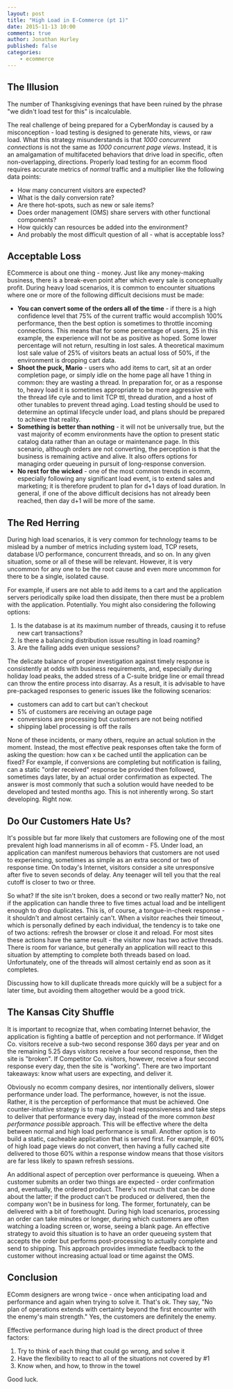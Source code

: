 ```yaml
---
layout: post
title: "High Load in E-Commerce (pt 1)"
date: 2015-11-13 10:00
comments: true
author: Jonathan Hurley
published: false
categories:
    - ecommerce
---
```


The Illusion
------------

The number of Thanksgiving evenings that have been ruined by the phrase "we didn't load 
test for this" is incalculable.

The real challenge of being prepared for a CyberMonday is caused by a misconception - load 
testing is designed to generate hits, views, or raw load. What this strategy misunderstands 
is that *1000 concurrent connections* is not the same as *1000 concurrent page views*. 
Instead, it is an amalgamation of multifaceted behaviors that drive load in specific, 
often non-overlapping, directions. Properly load testing for an ecomm flood requires accurate 
metrics of *normal* traffic and a multiplier like the following data points:

* How many concurrent visitors are expected?
* What is the daily conversion rate?
* Are there hot-spots, such as new or sale items?
* Does order management (OMS) share servers with other functional components?
* How quickly can resources be added into the environment?
* And probably the most difficult question of all - what is acceptable loss?

<!-- more -->

Acceptable Loss
---------------

ECommerce is about one thing - money. Just like any money-making business, there is a 
break-even point after which every sale is conceptually profit. During heavy load scenarios, 
it is common to encounter situations where one or more of the following difficult decisions 
must be made:

* **You can convert some of the orders all of the time** - if there is a high confidence 
level that 75% of the current traffic would accomplish 100% performance, then the best 
option is sometimes to throttle incoming connections. This means that for some percentage 
of users, 25 in this example, the experience will not be as positive as hoped. Some lower 
percentage will not return, resulting in lost sales. A theoretical maximum lost sale value 
of 25% of visitors beats an actual loss of 50%, if the environment is dropping cart data.
* **Shoot the puck, Mario** - users who add items to cart, sit at an order completion 
page, or simply idle on the home page all have 1 thing in common: they are wasting a thread. 
In preparation for, or as a response to, heavy load it is sometimes appropriate to be more 
aggressive with the thread life cyle and to limit TCP ttl, thread duration, and a host of 
other tunables to prevent thread aging. Load testing should be used to determine an optimal 
lifecycle under load, and plans should be prepared to achieve that reality.
* **Something is better than nothing** - it will not be universally true, but the vast 
majority of ecomm environments have the option to present static catalog data rather than 
an outage or maintenance page. In this scenario, although orders are not converting, the 
perception is that the business is remaining active and alive. It also offers options for 
managing order queueing in pursuit of long-response conversion.
* **No rest for the wicked** - one of the most common trends in ecomm, especially following 
any significant load event, is to extend sales and marketing; it is therefore prudent to 
plan for d+1 days of load duration. In general, if one of the above difficult decisions has 
not already been reached, then day d+1 will be more of the same.

The Red Herring
---------------

During high load scenarios, it is very common for technology teams to be mislead by a number 
of metrics including system load, TCP resets, database I/O performance, concurrent threads, 
and so on. In any given situation, some or all of these will be relevant. However, it is 
very uncommon for any one to be the root cause and even more uncommon for there to be a 
single, isolated cause.

For example, if users are not able to add items to a cart and the application servers 
periodically spike load then dissipate, then there must be a problem with the application. 
Potentially. You might also considering the following options:

1. Is the database is at its maximum number of threads, causing it to refuse new cart 
  transactions?
1. Is there a balancing distribution issue resulting in load roaming?
1. Are the failing adds even unique sessions?

The delicate balance of proper investigation against timely response is consistently at 
odds with business requirements, and, especially during holiday load peaks, the added stress 
of a C-suite bridge line or email thread can throw the entire process into disarray. As a 
result, it is advisable to have pre-packaged responses to generic issues like the 
following scenarios: 

*  customers can add to cart but can't checkout 
*  5% of customers are receiving an outage page 
*  conversions are processing but customers are not being notified 
*  shipping label processing is off the rails 

None of these incidents, or many others, require an actual solution in the moment. Instead, 
the most effective peak responses often take the form of asking the question: how can x be 
cached until the application can be fixed? For example, if conversions are completing but 
notification is failing, can a static "order received" response be provided then followed, 
sometimes days later, by an actual order confirmation as expected. The answer is most 
commonly that such a solution would have needed to be developed and tested months ago. This 
is not inherently wrong. So start developing. Right now.

Do Our Customers Hate Us?
-------------------------

It's possible but far more likely that customers are following one of the most prevalent 
high load mannerisms in all of ecomm - F5. Under load, an application can manifest numerous 
behaviors that customers are not used to experiencing, sometimes as simple as an extra 
second or two of response time. On today's Internet, visitors consider a site unresponsive 
after five to seven seconds of delay. Any teenager will tell you that the real cutoff is closer 
to two or three. 

So what? If the site isn't broken, does a second or two really matter? No, not 
if the application can handle three to five times actual load and be intelligent enough to 
drop duplicates. This is, of course, a tongue-in-cheek response - it shouldn't and almost 
certainly can't. When a visitor reaches their timeout, which is personally defined by each 
individual, the tendency is to take one of two actions: refresh the browser or close it and 
reload. For most sites these actions have the same result - the visitor now has two active 
threads. There is room for variance, but generally an application will react to this 
situation by attempting to complete both threads based on load. Unfortunately, one of the 
threads will almost certainly end as soon as it completes.

Discussing how to kill duplicate threads more quickly will be a subject for a later time, 
but avoiding them altogether would be a good trick.

The Kansas City Shuffle
-----------------------

It is important to recognize that, when combating Internet behavior, the application is 
fighting a battle of perception and not performance. If Widget Co. visitors receive a 
sub-two second response 360 days per year and on the remaining 5.25 days visitors receive 
a four second response, then the site is "broken". If Competitor Co. visitors, however, 
receive a four second response every day, then the site is "working". There are two 
important takeaways: know what users are expecting, and deliver it.

Obviously no ecomm company desires, nor intentionally delivers, slower performance under load. 
The performance, however, is not the issue. Rather, it is the perception of performance that 
must be achieved. One counter-intuitive strategy is to map high load responsiveness and take 
steps to deliver that performance every day, instead of the more common *best performance 
possible* approach. This will be effective where the delta between normal and high load 
performance is small. Another option is to build a static, cacheable application that is 
served first. For example, if 60% of high load page views do not convert, then having a 
fully cached site delivered to those 60% within a response window means that those visitors 
are far less likely to spawn refresh sessions.

An additional aspect of perception over performance is queueing. When a customer submits 
an order two things are expected - order confirmation and, eventually, the ordered product. 
There's not much that can be done about the latter; if the product can't be produced or 
delivered, then the company won't be in business for long. The former, fortunately, can be 
delivered with a bit of forethought. During high load scenarios, processing an order can 
take minutes or longer, during which customers are often watching a loading screen or, 
worse, seeing a blank page. An effective strategy to avoid this situation is to have an 
order queueing system that accepts the order but performs post-processing to actually 
complete and send to shipping. This approach provides immediate feedback to the customer 
without increasing actual load or time against the OMS.

Conclusion
----------

EComm designers are wrong twice - once when anticipating load and performance and again 
when trying to solve it. That's ok. They say, "No plan of operations extends with certainty beyond 
the first encounter with the enemy's main strength." Yes, the customers are definitely the 
enemy.

Effective performance during high load is the direct product of three factors:

1. Try to think of each thing that could go wrong, and solve it
1. Have the flexibility to react to all of the situations not covered by #1
1. Know when, and how, to throw in the towel

Good luck.
